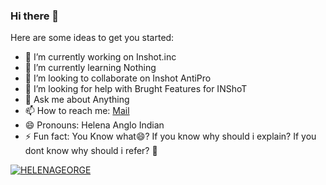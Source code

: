 ### Hi there 👋

Here are some ideas to get you started:

- 🔭 I’m currently working on Inshot.inc
- 🌱 I’m currently learning Nothing
- 👯 I’m looking to collaborate on Inshot AntiPro
- 🤔 I’m looking for help with Brught Features for INShoT
- 💬 Ask me about Anything
- 📫 How to reach me: [Mail](inshot.android@inshot.com)
- 😄 Pronouns: Helena Anglo Indian
- ⚡ Fun fact: You Know what😄? If you know why should i explain? If you dont know why should i refer? 🥴

[![HELENAGEORGE](https://github-readme-stats.vercel.app/api?username=HELENAGEORGE&include_all_commits=true&count_private=true&theme=gold)](https://github.com/HELENAGEORGE)
